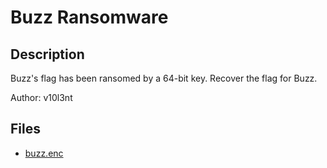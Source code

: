 # Buzz Ransomware

## Description

Buzz's flag has been ransomed by a 64-bit key. Recover the flag for Buzz.

Author: v10l3nt

## Files

* [buzz.enc](files/buzz.enc)


